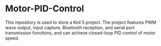# Motor-PID-Control
This repository is used to store a Keil 5 project. The project features PWM wave output, input capture, Bluetooth reception, and serial port transmission functions, and can achieve closed-loop PID control of motor speed.
